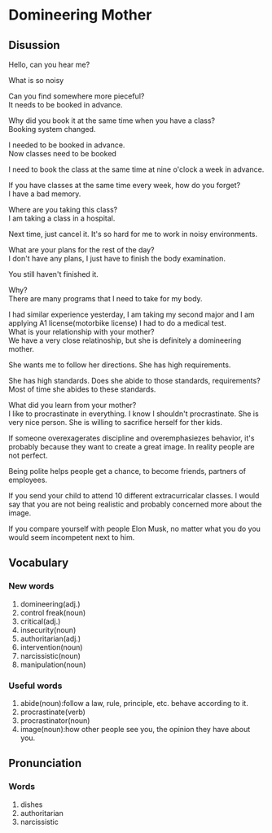 # Domineering Mother
## Disussion
Hello, can you hear me?  

What is so noisy

Can you find somewhere more pieceful?  
It needs to be booked in advance.  

Why did you book it at the same time when you have a class?  
Booking system changed.  

I needed to be booked in advance.  
Now classes need to be booked  

I need to book the class at the same time at nine o'clock a week in advance.  

If you have classes at the same time every week, how do you forget?  
I have a bad memory.  

Where are you taking this class?  
I am taking a class in a hospital.  

Next time, just cancel it. It's so hard for me to work in noisy environments.  

What are your plans for the rest of the day?  
I don't have any plans, I just have to finish the body examination.  

You still haven't finished it.    

Why?  
There are many programs that I need to take for my body.   

I had similar experience yesterday, I am taking my second major and I am applying A1 license(motorbike license) I had to do a medical test.  
What is your relationship with your mother?  
We have a very close relatinoship, but she is definitely a domineering mother.  

She wants me to follow her directions. She has high requirements.   

She has high standards. Does she abide to those standards, requirements?  
Most of time she abides to these standards.  

What did you learn from your mother?  
I like to procrastinate in everything. I know I shouldn't procrastinate. She is very nice person. She is willing to sacrifice herself for ther kids.      

If someone overexagerates discipline and overemphasiezes behavior, it's probably because they want to create a great image. In reality people are not perfect.  

Being polite helps people get a chance, to become friends, partners of employees.  

If you send your child to attend 10 different extracurricalar classes. I would say that you are not being realistic and probably concerned more about the image.  

If you compare yourself with people Elon Musk, no matter what you do you would seem incompetent next to him.  



## Vocabulary
### New words
1. domineering(adj.)
1. control freak(noun)
1. critical(adj.)
1. insecurity(noun)
1. authoritarian(adj.)
1. intervention(noun)
1. narcissistic(noun)
1. manipulation(noun)

### Useful words
1. abide(noun):follow a law, rule, principle, etc. behave according to it.
1. procrastinate(verb)
1. procrastinator(noun)
1. image(noun):how other people see you, the opinion they have about you.

## Pronunciation
### Words
1. dishes
1. authoritarian
1. narcissistic

